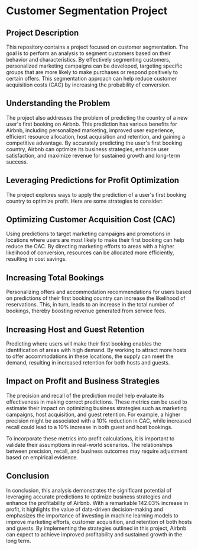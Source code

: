 # Customer Segmentation Project
## Project Description
This repository contains a project focused on customer segmentation. The goal is to perform an analysis to segment customers based on their behavior and characteristics. By effectively segmenting customers, personalized marketing campaigns can be developed, targeting specific groups that are more likely to make purchases or respond positively to certain offers. This segmentation approach can help reduce customer acquisition costs (CAC) by increasing the probability of conversion.

## Understanding the Problem
The project also addresses the problem of predicting the country of a new user's first booking on Airbnb. This prediction has various benefits for Airbnb, including personalized marketing, improved user experience, efficient resource allocation, host acquisition and retention, and gaining a competitive advantage. By accurately predicting the user's first booking country, Airbnb can optimize its business strategies, enhance user satisfaction, and maximize revenue for sustained growth and long-term success.

## Leveraging Predictions for Profit Optimization
The project explores ways to apply the prediction of a user's first booking country to optimize profit. Here are some strategies to consider:

## Optimizing Customer Acquisition Cost (CAC)
Using predictions to target marketing campaigns and promotions in locations where users are most likely to make their first booking can help reduce the CAC. By directing marketing efforts to areas with a higher likelihood of conversion, resources can be allocated more efficiently, resulting in cost savings.

## Increasing Total Bookings
Personalizing offers and accommodation recommendations for users based on predictions of their first booking country can increase the likelihood of reservations. This, in turn, leads to an increase in the total number of bookings, thereby boosting revenue generated from service fees.

## Increasing Host and Guest Retention
Predicting where users will make their first booking enables the identification of areas with high demand. By working to attract more hosts to offer accommodations in these locations, the supply can meet the demand, resulting in increased retention for both hosts and guests.

## Impact on Profit and Business Strategies
The precision and recall of the prediction model help evaluate its effectiveness in making correct predictions. These metrics can be used to estimate their impact on optimizing business strategies such as marketing campaigns, host acquisition, and guest retention. For example, a higher precision might be associated with a 10% reduction in CAC, while increased recall could lead to a 10% increase in both guest and host bookings.

To incorporate these metrics into profit calculations, it is important to validate their assumptions in real-world scenarios. The relationships between precision, recall, and business outcomes may require adjustment based on empirical evidence.

## Conclusion
In conclusion, this analysis demonstrates the significant potential of leveraging accurate predictions to optimize business strategies and enhance the profitability of Airbnb. With a remarkable 142.03% increase in profit, it highlights the value of data-driven decision-making and emphasizes the importance of investing in machine learning models to improve marketing efforts, customer acquisition, and retention of both hosts and guests. By implementing the strategies outlined in this project, Airbnb can expect to achieve improved profitability and sustained growth in the long term.

